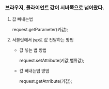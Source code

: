 ### 브라우저, 클라이언트 값이 서버쪽으로 넘어왔다.



1. 값 빼내는법

   request.getParameter(키값);





2. 서블릿에서 jsp로 값 전달하는 방법

   * 값 넣는 법 방법

     request.setAttribute(키값,밸류값);

   * 값 빼내는법 방법

     request.getAtrribute(키값);

